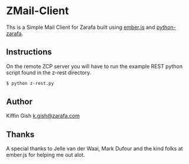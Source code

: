 # ZMail-Client

Ths is a Simple Mail Client for Zarafa built using [ember.js](http://www.emberjs.com) and [python-zarafa](https://github.com/zarafagroupware/python-zarafa).

## Instructions

On the remote ZCP server you will have to run the example REST python script found in the z-rest directory.

```bash
$ python z-rest.py
```

## Author

Kiffin Gish
k.gish@zarafa.com

## Thanks

A special thanks to Jelle van der Waai, Mark Dufour and the kind folks at ember.js for helping me out alot.
